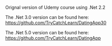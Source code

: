 Orignal version of Udemy course using .Net 2.2

The .Net 3.0 version can be found here: https://github.com/TryCatchLearn/DatingApp30

The .Net 5.0 version can be found here: https://github.com/TryCatchLearn/DatingApp
